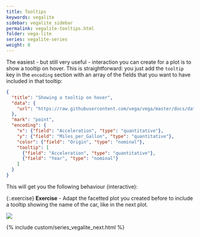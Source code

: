 ```yaml
---
title: Tooltips
keywords: vegalite
sidebar: vegalite_sidebar
permalink: vegalite-tooltips.html
folder: vega-lite
series: vegalite-series
weight: 8
---
```

The easiest - but still very useful - interaction you can create for a plot is to show a tooltip on hover. This is straightforward: you just add the `tooltip` key in the `encoding` section with an array of the fields that you want to have included in that tooltip:

```json
{
  "title": "Showing a tooltip on hover",
  "data": {
    "url": "https://raw.githubusercontent.com/vega/vega/master/docs/data/cars.json"
  },
  "mark": "point",
  "encoding": {
    "x": {"field": "Acceleration", "type": "quantitative"},
    "y": {"field": "Miles_per_Gallon", "type": "quantitative"},
    "color": {"field": "Origin", "type": "nominal"},
    "tooltip": [
      {"field": "Acceleration", "type": "quantitative"},
      {"field": "Year", "type": "nominal"}
    ]
  }
}
```

This will get you the following behaviour (interactive):

<div id="vis2"></div>
<script type="text/javascript">
  var yourVlSpec = {
    "title": "Showing a tooltip on hover",
    "data": {
      "url": "https://raw.githubusercontent.com/vega/vega/master/docs/data/cars.json"
    },
    "mark": "point",
    "encoding": {
      "x": {"field": "Acceleration", "type": "quantitative"},
      "y": {"field": "Miles_per_Gallon", "type": "quantitative"},
      "color": {"field": "Origin", "type": "nominal"},
      "tooltip": [
        {"field": "Acceleration", "type": "quantitative"},
        {"field": "Year", "type": "nominal"}
      ]
    }
  };
  vegaEmbed('#vis2', yourVlSpec);
</script>
<!--
<img src="{{ site.baseurl }}/assets/vegalite-tooltip.png" width="50%"/>
-->

{:.exercise}
**Exercise** - Adapt the facetted plot you created before to include a tooltip showing the name of the car, like in the next plot.

<img src="{{ site.baseurl }}/assets/vegalite-tooltip-facetted.png"/>

{% include custom/series_vegalite_next.html %}
